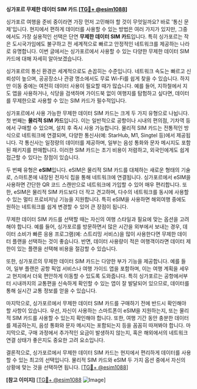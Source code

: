 **싱가포르 무제한 데이터 SIM 카드 [[TG💪+ @esim1088](https://t.me/s/esim1088)]**

싱가포르 여행을 준비 중이라면 가장 먼저 고민해야 할 것이 무엇일까요? 바로 '통신 문제'입니다. 현지에서 편하게 데이터를 사용할 수 있는 방법은 여러 가지가 있지만, 그중에서도 가장 실용적인 선택은 단연 **무제한 데이터 SIM 카드**입니다. 특히 싱가포르는 작은 도시국가임에도 불구하고 전 세계적으로 빠르고 안정적인 네트워크를 제공하는 나라로 유명합니다. 이번 글에서는 싱가포르에서 사용할 수 있는 다양한 무제한 데이터 SIM 카드에 대해 자세히 알아보겠습니다.

싱가포르의 통신 환경은 세계적으로도 손꼽히는 수준입니다. 네트워크 속도는 빠르고 신뢰성이 높으며, 공공장소나 관광 명소에서도 무료 Wi-Fi를 쉽게 찾을 수 있습니다. 하지만 이동 중에는 여전히 데이터 사용이 필요할 때가 많습니다. 예를 들어, 지하철에서 지도 앱을 사용하거나, 식당을 검색하며 가이드북 없이 여행지를 탐험하고 싶다면, 데이터를 무제한으로 사용할 수 있는 SIM 카드가 필수적입니다.

싱가포르에서 사용 가능한 무제한 데이터 SIM 카드는 크게 두 가지 유형으로 나뉩니다. 첫 번째는 **물리적 SIM 카드**입니다. 이는 일반적으로 공항이나 시내의 편의점, 기차역 등에서 구매할 수 있으며, 설치 후 즉시 사용 가능합니다. 물리적 SIM 카드는 전통적인 방식으로 네트워크에 연결되며, 다양한 통신사(예: StarHub, M1, Singtel 등)에서 제공됩니다. 각 통신사는 일정량의 데이터를 제공하며, 일부는 음성 통화와 문자 메시지도 포함된 패키지를 판매합니다. 이러한 SIM 카드는 초기 비용이 저렴하고, 외국인에게도 쉽게 접근할 수 있다는 장점이 있습니다.

두 번째 유형은 **eSIM**입니다. eSIM은 물리적 SIM 카드를 대체하는 새로운 형태의 기술로, 스마트폰에 내장된 전자식 칩을 통해 네트워크에 연결됩니다. 싱가포르에서 eSIM을 사용하면 간단한 QR 코드 스캔만으로 네트워크에 가입할 수 있어 매우 편리합니다. 또한, eSIM은 물리적 SIM 카드보다 더 작고 견고하며, 다수의 네트워크를 동시에 사용할 수 있는 멀티 프로비저닝 기능을 지원합니다. 특히 eSIM을 사용하면 해외여행 중에도 원하는 네트워크를 쉽게 변경할 수 있어 큰 장점이 됩니다.

무제한 데이터 SIM 카드를 선택할 때는 자신의 여행 스타일과 필요에 맞는 옵션을 고려해야 합니다. 예를 들어, 싱가포르를 방문하면서 많은 시간을 외부에서 보내는 경우, 데이터 소비가 빠른 응용 프로그램(예: 스트리밍 서비스)을 많이 사용한다면 무제한 데이터 플랜을 선택하는 것이 좋습니다. 반면, 데이터 사용량이 적은 여행객이라면 데이터 제한이 있는 플랜을 선택해 비용을 절감할 수 있습니다.

또한, 싱가포르의 무제한 데이터 SIM 카드는 다양한 부가 기능을 제공합니다. 예를 들어, 일부 플랜은 공항 픽업 서비스나 여행 가이드 앱을 포함하며, 이는 여행 계획을 세우고 현지에서 더욱 편안하게 이동할 수 있도록 도와줍니다. 특히 싱가포르는 공항에서부터 시내까지의 교통편을 신속하게 확인할 수 있는 앱이 잘 발달되어 있으므로, 데이터를 통해 실시간 교통 정보를 얻을 수 있습니다.

마지막으로, 싱가포르에서 무제한 데이터 SIM 카드를 구매하기 전에 반드시 확인해야 할 사항이 있습니다. 우선, 자신이 사용하는 스마트폰이 eSIM을 지원하는지, 또는 물리적 SIM 카드를 사용할 수 있는지 확인해야 합니다. 또한, 여행 기간 동안 충분한 데이터를 제공하는지, 음성 통화와 문자 메시지는 포함되는지 등을 꼼꼼히 따져봐야 합니다. 마지막으로, 구매 과정에서 추가적인 요금이 발생하지 않는지, 혹은 해외에서의 네트워크 연결 상태가 좋은지도 중요한 고려 요소입니다.

결론적으로, 싱가포르에서 무제한 데이터 SIM 카드는 현지에서 편리하게 데이터를 사용할 수 있는 최고의 선택입니다. 물리적 SIM 카드와 eSIM 두 가지 옵션 중에서 자신의 상황에 맞는 것을 선택하면 됩니다. [[TG💪+ @esim1088](https://t.me/s/esim1088)]

**[참고 이미지]**
[[TG💪+ @esim1088](https://t.me/s/esim1088) ![Image](https://i.postimg.cc/Y0z9fWf4/image.png)]